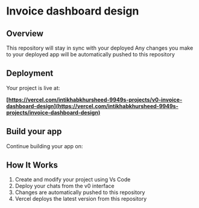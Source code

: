 # Invoice dashboard design





## Overview

This repository will stay in sync with your deployed
Any changes you make to your deployed app will be automatically pushed to this repository 

## Deployment

Your project is live at:

**[https://vercel.com/intikhabkhursheed-9949s-projects/v0-invoice-dashboard-design](https://vercel.com/intikhabkhursheed-9949s-projects/invoice-dashboard-design)**

## Build your app

Continue building your app on:



## How It Works

1. Create and modify your project using Vs Code
2. Deploy your chats from the v0 interface
3. Changes are automatically pushed to this repository
4. Vercel deploys the latest version from this repository
